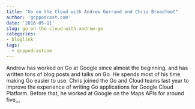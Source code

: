 ```yaml
---
title: "Go on the Cloud with Andrew Gerrand and Chris Broadfoot"
author: 'gcppodcast.com'
date: '2016-05-11'
slug: go-on-the-cloud-with-andrew-ge
categories:
- bloglink
tags:
  - gcppodcastcom
---
```


Andrew has worked on Go at Google since almost the beginning, and has written tons of blog posts and talks on Go. He spends most of his time making Go easier to use. Chris joined the Go and Cloud teams last year to improve the experience of writing Go applications for Google Cloud Platform. Before that, he worked at Google on the Maps APIs for around five[... <i class="fas fa-external-link-alt"></i>](https://www.gcppodcast.com/post/episode-25-go-with-andrew-and-chris/)

